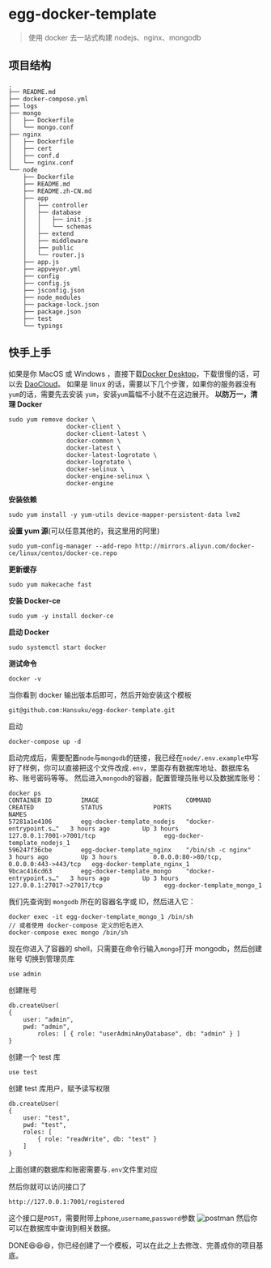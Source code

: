# egg-docker-template
> 使用 docker 去一站式构建 nodejs、nginx、mongodb

## 项目结构
```
.
├── README.md
├── docker-compose.yml
├── logs
├── mongo
│   ├── Dockerfile
│   └── mongo.conf
├── nginx
│   ├── Dockerfile
│   ├── cert
│   ├── conf.d
│   └── nginx.conf
└── node
    ├── Dockerfile
    ├── README.md
    ├── README.zh-CN.md
    ├── app
    │   ├── controller
    │   ├── database
    │   │   ├── init.js
    │   │   └── schemas
    │   ├── extend
    │   ├── middleware
    │   ├── public
    │   └── router.js
    ├── app.js
    ├── appveyor.yml
    ├── config
    ├── config.js
    ├── jsconfig.json
    ├── node_modules
    ├── package-lock.json
    ├── package.json
    ├── test
    └── typings
```
## 快手上手
如果是你 MacOS 或 Windows ，直接下载[Docker Desktop](https://www.docker.com/products/docker-desktop)，下载很慢的话，可以去 [DaoCloud](http://get.daocloud.io/)。
如果是 linux 的话，需要以下几个步骤，如果你的服务器没有`yum`的话，需要先去安装 `yum`，安装`yum`篇幅不小就不在这边展开。
**以防万一，清理 Docker**
```
sudo yum remove docker \
				docker-client \
                docker-client-latest \
                docker-common \
                docker-latest \
                docker-latest-logrotate \
                docker-logrotate \
                docker-selinux \
                docker-engine-selinux \
                docker-engine
```
**安装依赖**
```
sudo yum install -y yum-utils device-mapper-persistent-data lvm2
```
**设置 yum 源**(可以任意其他的，我这里用的阿里)
```
sudo yum-config-manager --add-repo http://mirrors.aliyun.com/docker-ce/linux/centos/docker-ce.repo
```
**更新缓存**
```
sudo yum makecache fast
```
**安装 Docker-ce**
```
sudo yum -y install docker-ce
```
**启动 Docker**
```
sudo systemctl start docker
```
**测试命令**
```
docker -v
```
当你看到 docker 输出版本后即可，然后开始安装这个模板
```
git@github.com:Hansuku/egg-docker-template.git
```
启动
```
docker-compose up -d
```
启动完成后，需要配置`node`与`mongodb`的链接，我已经在`node/.env.example`中写好了样例，你可以直接把这个文件改成`.env`，里面存有数据库地址、数据库名称、账号密码等等。
然后进入`mongodb`的容器，配置管理员账号以及数据库账号：
```
docker ps
CONTAINER ID        IMAGE                        COMMAND                  CREATED             STATUS              PORTS                                      NAMES
57281a1e4106        egg-docker-template_nodejs   "docker-entrypoint.s…"   3 hours ago         Up 3 hours          127.0.0.1:7001->7001/tcp                   egg-docker-template_nodejs_1
596247f36cbe        egg-docker-template_nginx    "/bin/sh -c nginx"       3 hours ago         Up 3 hours          0.0.0.0:80->80/tcp, 0.0.0.0:443->443/tcp   egg-docker-template_nginx_1
9bcac416cd63        egg-docker-template_mongo    "docker-entrypoint.s…"   3 hours ago         Up 3 hours          127.0.0.1:27017->27017/tcp                 egg-docker-template_mongo_1
```
我们先查询到 `mongodb` 所在的容器名字或 ID，然后进入它：
```
docker exec -it egg-docker-template_mongo_1 /bin/sh
// 或者使用 docker-compose 定义的短名进入
docker-compose exec mongo /bin/sh
```
现在你进入了容器的 shell，只需要在命令行输入`mongo`打开 mongodb，然后创建账号
切换到管理员库
```
use admin
```
创建账号
```
db.createUser(
{
    user: "admin",
    pwd: "admin",
        roles: [ { role: "userAdminAnyDatabase", db: "admin" } ]
}
```
创建一个 test 库
```
use test
```
创建 test 库用户，赋予读写权限
```
db.createUser(
{
    user: "test",
    pwd: "test",
    roles: [
        { role: "readWrite", db: "test" }
    ]
}
```
上面创建的数据库和账密需要与`.env`文件里对应

然后你就可以访问接口了
```
http://127.0.0.1:7001/registered
```
这个接口是`POST`，需要附带上`phone`,`username`,`password`参数
![postman](https://cdn.hansuku.com/WechatIMG940.png)
然后你可以在数据库中查询到相关数据。

DONE😆😆😆，你已经创建了一个模板，可以在此之上去修改、完善成你的项目基底。